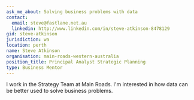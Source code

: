 ```yaml
---
ask_me_about: Solving business problems with data
contact:
  email: steve@fastlane.net.au
  linkedin: http://www.linkedin.com/in/steve-atkinson-8478129
gid: steve-atkinson
jurisdiction: wa
location: perth
name: Steve Atkinson
organisation: main-roads-western-australia
position_title: Principal Analyst Strategic Planning
type: Business Mentor
---
```


I work in the Strategy Team at Main Roads. I'm interested in how data can be better used to solve business problems.